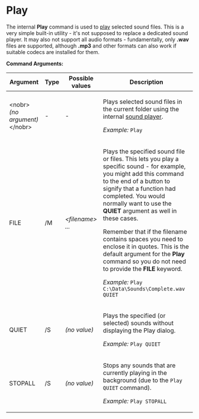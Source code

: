 # Play

The internal **Play** command is used to [play](/Manual/additional_functionality/playing_sounds.md) selected sound files. This is a very simple built-in utility - it's not supposed to replace a dedicated sound player. It may also not support all audio formats - fundamentally, only **.wav** files are supported, although **.mp3** and other formats can also work if suitable codecs are installed for them.

**Command Arguments:** 

<table>
<thead><tr><th>
Argument</th><th>
Type</th><th>
Possible values</th><th>
Description
</th></tr></thead><tbody><tr><td>

\<nobr\>*(no argument)*\</nobr\></td><td>
-</td><td>
-</td><td>

Plays selected sound files in the current folder using the internal [sound player](/Manual/additional_functionality/playing_sounds.md).

*Example:* `Play`
</td></tr><tr><td>
FILE</td><td>
/M</td><td>

*\<filename\> ...*</td><td>

Plays the specified sound file or files. This lets you play a specific sound - for example, you might add this command to the end of a button to signify that a function had completed. You would normally want to use the **QUIET** argument as well in these cases.

Remember that if the filename contains spaces you need to enclose it in quotes. This is the default argument for the **Play** command so you do not need to provide the **FILE** keyword.

*Example:* `Play C:\Data\Sounds\Complete.wav QUIET`
</td></tr><tr><td>
QUIET</td><td>
/S</td><td>

*(no value)*</td><td>

Plays the specified (or selected) sounds without displaying the Play dialog.

*Example:* `Play QUIET`
</td></tr><tr><td>
STOPALL</td><td>
/S</td><td>

*(no value)*</td><td>

Stops any sounds that are currently playing in the background (due to the `Play QUIET` command).

*Example:* `Play STOPALL`
</td></tr></tbody>
</table>

